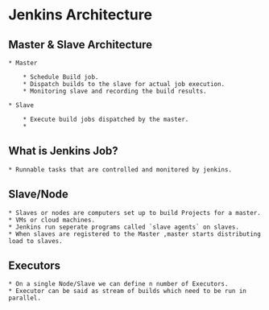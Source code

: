 # Jenkins Architecture

## Master & Slave Architecture
	
	* Master
		
		* Schedule Build job.
		* Dispatch builds to the slave for actual job execution.
		* Monitoring slave and recording the build results.
		
	* Slave
		
		* Execute build jobs dispatched by the master.
		* 

## What is Jenkins Job?
	
	* Runnable tasks that are controlled and monitored by jenkins.
	
## Slave/Node
	
	* Slaves or nodes are computers set up to build Projects for a master.
	* VMs or cloud machines.
	* Jenkins run seperate programs called `slave agents` on slaves.
	* When slaves are registered to the Master ,master starts distributing load to slaves.
	
## Executors
	
	* On a single Node/Slave we can define n number of Executors.
	* Executor can be said as stream of builds which need to be run in parallel.
